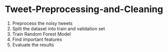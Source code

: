 # Tweet-Preprocessing-and-Cleaning
1. Preprocess the noisy tweets
2. Split the dataset into train and validation set
3. Train Random Forest Model
4. Find important features
5. Evaluate the results

